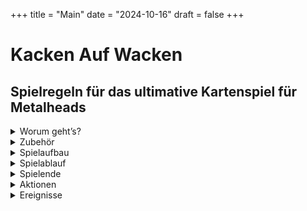 +++
title = "Main"
date = "2024-10-16"
draft = false
+++


# Kacken Auf Wacken

## Spielregeln für das ultimative Kartenspiel für Metalheads  
  
<details>
  <summary>Worum geht’s?</summary>
 
***

<div style="text-align: center;">

Ihr seid auf dem **Wacken Open Air** und wollt zu euren Lieblingsbands abrocken. 
Auf den drei Bühnen **„Harder“**, **„Louder“** und **„Faster“** spielen unterschiedliche Bands gleichzeitig, die Entscheidung fällt also nicht immer leicht.  
Fragen über Fragen:  

Auf welche Band habt ihr gerade Bock?  
Wen nehmt ihr mit zum Abrocken?  
Je mehr Songs ihr live seht, desto besser.  
Wenn das dann auch noch eure Lieblingssongs sind, noch besser.  
Wenn ihr zusammen mit anderen Metalheads zur Bühne geht, macht das Ganze noch mehr Bock.  
Und: Es kann nie schaden, ein oder zwei **Bier** mitzunehmen.  

**Hauptsache, ihr müsst nicht im entscheidenden Moment kacken...**  

</div>

***
</details>

<details>
  <summary>Zubehör</summary>
 
***

<details>

  <summary class="kaw-summary-2" id="on-stage-karten">24 „On Stage“ - Karten</summary>

<div class="kaw-card-brief"> 
Das sind die Songs, die gerade performt werden.  
Hier spielt z.B. gerade die Band <strong>"Iron Basin"</strong> ihren Song <strong>"Asses High"</strong>.
</div>
 
<div class="kaw-game-hint">
    Diese Karten liegen jeweils auf einer der drei Bühnen <em>"Faster"</em>, <em>"Louder"</em> und <em>"Harder"</em>; außerdem liegt eine im <em>Backstagebereich</em>.
</div>


<div class="kaw-card-sample">                        

| ![Iron Basin on Stage mit Asses High](images/vorderseiten/OnStage-Iron-Basin-AssesHigh.png) | ![Rückseite On Stage - Karten](images/rueckseiten/OnStage.png) |
|:---------------------------------------------:|:---------------------------------------------:|
| _Beispiel Vorderseite_ | _Rückseite_   |

</div>
</details>

<details>
  <summary class="kaw-summary-2" id="bier-karten">24 „Bierstand“ - Karten</summary>
<div class="kaw-card-brief"> 
Der Bierstand. Hier gibt’s <strong>Bier</strong>. Wenn man Glück hat. 
</div>
<div class="kaw-game-hint">
    Diese Karten zieht ihr vom <em>"Bier"</em> - Nachziehstapel.
</div>

<div class="kaw-card-sample">                          

| ![Bier - Karte](images/vorderseiten/Bier.png) | ![Rückseite Bier - Karten](images/rueckseiten/Bierstand.png) |
|:---------------------------------------------:|:---------------------------------------------:|
| _Beispiel Vorderseite_ | _Rückseite_   |

</div>

</details>



<details>
  <summary class="kaw-summary-2" id="rock-karten">24 „Rock!“ - Karten</summary>
<div class="kaw-card-brief">   
Das Wichtigste auf einem Wacken - Festival ist die Musik. Aber welche? Welche Bands wollt ihr euch angucken? Klar, eigentlich alle - leider unmöglich.  
Das sind die <strong>Bands</strong>, die ihr gerade gerne live sehen würdet, mit euren <strong>Lieblingssongs</strong>.  
Wenn ihr z.B. die abgebildete Karte habt, habt ihr total Bock, zur Band <strong>"AC/WC"</strong> abzurocken.  
Wenn die dann auch noch euren Lieblingssong <strong>"Who Made Poo"</strong> spielen, wirkt sich das nochmal auf den <strong>Gigfaktor</strong> aus.
</div>
<div class="kaw-game-hint">
    Diese Karten zieht ihr vom <em>"Rock!"</em> - Nachziehstapel.
</div>

<div class="kaw-card-sample">                         

| ![Rock! - Karte ACWC Who Made Poo](images/vorderseiten/ACWC-WhoMadePoo.png) | ![Rückseite Rock! - Karten](images/rueckseiten/Rock.png) |
|:---------------------------------------------:|:---------------------------------------------:|
| _Beispiel Vorderseite_ | _Rückseite_   |

</div>



</details>


<details>
  <summary class="kaw-summary-2" id="wc-karten">24 „WC“ - Karten</summary>
<div class="kaw-card-brief"> 
Fast die einzige Möglichkeit, euer Geschäft zu erledigen.
</div>
<div class="kaw-game-hint">
    Diese Karten zieht ihr vom <em>"WC"</em> - Nachziehstapel.
</div>

<div class="kaw-card-sample">                        

| ![WC frei](images/vorderseiten/Frei.png) | ![Rückseite WC - Karten](images/rueckseiten/WC.png) |
|:---------------------------------------------:|:---------------------------------------------:|
| _Beispiel Vorderseite_ | _Rückseite_   |

</div>


 
</details>

<details>
  <summary class="kaw-summary-2">6 Karten mit Wacken-Bändchen</summary>
<div class="kaw-card-brief"> 
Wie im richtigen Leben: Wer am Ende die meisten <strong>Wacken - Bändchen</strong> gesammelt hat, gewinnt. Ihr bekommt diese Bändchen als Belohnung, wenn ihr zu einer Bühne zum <strong>Abrocken</strong> geht.
</div>
<div class="kaw-game-hint">
    Zerschneidet diese Karten, legt sie in Reichweite und verwendet die Wacken-Bändchen als <em>Siegpunkte</em>.  
</div>

<div class="kaw-card-sample">                         

| ![Wacken - Bändchen](images/vorderseiten/4.png) | ![Wacken - Bändchen](images/vorderseiten/4.png) |
|:---------------------------------------------:|:---------------------------------------------:|
| _Beispiel Vorderseite_ | _Rückseite_   |

</div>

</details>


***

</details>

<details>
  <summary>Spielaufbau</summary>
 
***

<details>
  <summary class="kaw-summary-2" id="nachziehstapel">Die Nachziehstapel</summary>

<div class="kaw-game-hint" style="text-align: left" >
Sortiert als erstes die 4 verschiedenen Kartentypen nach ihren Rückseiten. Legt dann drei Nachziehstapel aus: 

<ul>
<li><strong><a href="#bier-karten">Bier - Karten</a></strong></li>
<li><strong><a href="#rock-karten">Rock! - Karten</a></strong></li>
<li><strong><a href="#wc-karten">WC - Karten</a></strong></li>
</ul>
</div>
</details>

<details>
  <summary class="kaw-summary-2" id="buehnen">Die Bühnen</summary>
<div class="kaw-card-brief"> 
Auf Wacken gibt es die drei großen Bühnen "Faster", "Louder" und "Harder".  
Auf jeder der drei Bühnen kann natürlich immer nur eine Band zur Zeit spielen!  
Die Bands können aber unterschiedlich viele Songs performen, von 1 bis maximal 4 Songs.  
In diesem Spiel ist es so, dass Bands auch Zugaben geben können und mehrmals auf die Bühne kommen - auch wenn zwischendurch andere Bands spielen.
</div>
<div class="kaw-game-hint" style="text-align: left" >
Mischt die <strong><a href="#on-stage-karten">On Stage - Karten</a></strong> und verteilt die Bands folgendermaßen auf 3 Stapel (das sind die drei Bühnen):  
<ul>
<li>Zieht von oben jeweils eine <strong><a href="#on-stage-karten">On Stage - Karte</a></strong></li>
<li>Wenn die abgebildete Band bereits ausliegt, legt die gezogene Karte offen dazu</li>
<li>Wenn nicht, legt die gezogene Karte offen auf die nächste freie Bühne, wenn es eine gibt</li>  
</ul>

Macht das so lange, bis eine Karte mit der vierten Band gezogen wird, für die es keine freie Bühne mehr gibt.  
Die verbleibenden Karten legt ihr quer hinter die Bühnen; das ist der Backstage-Bereich. Die zuletzt gezogene Karte legt ihr offen auf diesen Stapel, so dass man sehen kann, welche Band als nächstes die Bühne betreten wird.  
Schaut euch in der <strong>[Übersicht](#uebersicht)</strong> an, wie das Ganze aussieht.
</div>
</details>

<details>
  <summary class="kaw-summary-2" id="uebersicht">Übersicht</summary>
<div class="kaw-card-brief"> 
Euer Holy Ground könnte in etwa so aussehen:
</div>

 ![Spielfeld](images/Spielfeld.png)
 
 </details>
 
***

</details>
<details>
  <summary>Spielablauf</summary>
 
***


Der Spieler mit den längsten Haaren fängt an, danach wird im Uhrzeigersinn weitergespielt.

<details>
  <summary class="kaw-summary-2" id="kacken">Kacken</summary>
  
<div class="kaw-game-hint" style="text-align: left" >
Kack-Regel: Zieht ihr eine „Kacken“-Karte, egal wann und von welchem Stapel (sie sind in den Stapeln „Rock!“ und „Bierstand“ versteckt), legt ihr diese Karte offen vor euch hin. Euer Zug ist dann sofort beendet.
Ihr könnt ab jetzt nichts anderes tun als euer Glück am WC zu versuchen, bis ihr die Karte wieder los seid. Ihr zieht keine "Rock!" - oder "Bier" - Karten.
Ihr könnt auch nicht mitgehen, wenn jemand abrockt. 
Beim "Bier alle" - Ereignis verliert ihr aber trotzdem euer Bier.
</div>
</details>

<details>
  <summary class="kaw-summary-2" id="spielzug">Spielzug</summary>
  

<div class="kaw-game-hint" style="text-align: left" >
 
1. Ihr müsst zuerst entweder eine "Rock!" - oder eine "Bier" - Karte ziehen.  

2. Wenn ihr dann mindestens 1 Bier habt, und wenn auf einer der Bühnen eine Band spielt, die ihr auf der Hand habt, könnt ihr abrocken!
</div>


</details>

<details>
<summary class="kaw-summary-2" id="abrocken">Abrocken</summary>

- Als erstes legt ihr euer Bier (oder eure zwei Bier) vor die Bühne, auf der die Band spielt, die ihr euch ansehen wollt. 
 
- Alle Mitspieler, die ebenfalls passende "Rock!" - Karten und mindestens ein Bier auf der Hand haben, können dann mitkommen. Sie legen ihre Biere zu eurem Bier vor die Bühne.

- Wenn das alle getan haben, wird der "Gigfaktor" errechnet: Die Anzahl der Songs, die die betreffende Band spielt, mal der Anzahl an Bieren, die jetzt vor der Bühne liegen.  

<div class="kaw-game-hint" style="text-align: left" >
Gigfaktor = Anzahl der Songs auf der Bühne x Bier
</div>

- Jetzt wird für jeden Metalhead, der mitgekommen ist (der also ein Bier vor die Bühne gelegt hat), der "Fanfaktor" errechnet: Die Anzahl der passenden "Rock!" - Karten für die betreffende Band plus 1 Extrapunkt für jeden übereinstimmenden Song.  

<div class="kaw-game-hint" style="text-align: left" >
Fanfaktor = passende "Rock!" - Karten + Lieblingssongs
</div>

- Die Gewinnpunkte für jeden Mitspieler errechnet sich dann einfach, indem man den "Gigfaktor" mit dem "Fanfaktor" multipliziert.  
Jeder Mitspieler darf sich die entsprechende Anzahl an Wacken-Bändchen aus dem Vorrat nehmen.

<div class="kaw-game-hint" style="text-align: left" >
Siegpunkte = Gigfaktor x Fanfaktor
</div>

- Danach kommen die Biere zurück zum Bierstand (also den Ablagestapel für die "Bier" - Karten). Die eingesetzten "Rock!" - Karten kommen aus dem Spiel. Die "On Stage" - Karten der betreffenden Band kommen ebenfalls aus dem Spiel.  
Anschließend kommt die Band aus dem Backstagebereich auf die frei gewordene Bühne, und es wird wie beim Spielaufbau verfahren (so lange eine neue "On Stage" - Karte ziehen, bis ein vierte Band kommt, die dann wieder im Backstage - Bereich wartet.

<div class="kaw-game-hint" style="text-align: left" >
Wenn ein Spieler mitkommen möchte, der zwar eine passende "Rock!" - Karte, aber kein Bier hat, könnt ihr versuchen, ihm noch schnell eins vom Bierstand zu holen.
Wenn ihr erfolgreich seid, kann er mitkommen (dadurch erhöhen sich auch eure Gewinnpunkte). Wenn ihr am Bierstand "warten" müsst, kann er nicht mitkommen. Die Kack-Regel gilt natürlich auch hier: Wenn ihr eine "Kacken" - Karte zieht, nimmt sich jeder sein Bier zurück und der nächste Spieler ist dran.
</div>

</details>




***

</details>

<details>
  <summary id="spielende">Spielende</summary>

Das Spiel endet, wenn alle Bands gespielt haben, d.h. wenn alle „On Stage“ – Karten aus dem Spiel sind, oder es keine „Rock!“ – Karten mehr gibt.
Wer die meisten Wacken-Bändchen hat, gewinnt.

***

</details>
 


<details>
  <summary id="aktionen">Aktionen</summary>


Hier findet ihr für alle Aktionen nochmal eine detailliertere Beschreibung, falls noch was unklar sein sollte.
<details>
<summary class="kaw-summary-2" id="buehnenaufbau">Bühnenaufbau</summary>

![Bühnenaufbau](images/buehnenaufbau_1.gif)

</details>
<details>
<summary class="kaw-summary-2" id="bier-holen">Bier holen</summary>
Zieht die oberste Karte vom Bierstand. Wenn ihr Glück habt, bekommt ihr ein Bier. Wenn nicht, legt ihr die Karte vor dem Bierstand ab.
Da ihr nur zwei Hände habt, könnt ihr maximal zwei Bier auf der Hand haben. Solltest ihr weniger als zwei Hände haben, könnt ihr natürlich trotzdem zwei Bier haben.
</details>
<details>
<summary class="kaw-summary-2" id="bock-auf-metal">Bock auf Metal</summary>
Ihr zieht die oberste „Rock!“-Karte und nehmt sie auf die Hand. Ihr könnt beliebig viele „Rock!“-Karten auf der Hand haben. Die „Rock!“-Karten, die ihr auf der Hand habt, bilden die Bands ab, auf die ihr gerade Bock habt. 
Die Songs auf den Karten sind eure Lieblingssongs. Wenn die Band auf der Bühne diesen Song spielt, wenn ihr abrockt, erhöht das den Fanfaktor und damit eure Siegpunkte.
</details>
<details>
<summary class="kaw-summary-2" id="aktion-abrocken">Abrocken</summary>
Siehe oben. Diese Aktion bringt euch die begehrten Wacken-Bändchen. Wenn Leute mitkommen, ist das gut für euch, denn dann ist mehr Bier da und der Gigfaktor erhöht sich. So könnt ihr euch vielleicht von anderen Spielern absetzen.

Beispiel für die Punktevergabe:

Auf der „Louder“-Stage spielen Iron Basin die Songs „Asses High“ und „Fear of the Fart“.

Spieler A geht abrocken: er hat die Iron Basin - „Rock!“-Karten „Asses High“ und „Run to the Pils“ und legt 1 Bier in die Tischmitte.  

Spieler B geht mit: Er hat 2 Bier und eine Iron Basin – „Rock!“- Karte „The Pooper“. Sonst kommt niemand mit.

Anzahl der Biere in der Tischmitte ist also 3.

Der Gigfaktor ist also 3 Bier x 2 Songs, die gespielt werden = 6 

Punkte für Spieler A:

Der Fanfaktor für diesen Spieler ist 3, weil er 2 Iron Basin - Karten hat und ein Song (Asses High) davon gerade gespielt wird.

Spieler A bekommt also 6 x 3 = 18 Wackenbändchen

Spieler B hat nur eine passende „Rock!“-Karte und kein Lieblingslied („The Pooper“ wird nicht gespielt), bekommt also 6 x 1 = 6 Punkte.
</details>
<details>
<summary class="kaw-summary-2" id="kacken-gehen">Kacken gehen</summary>
Wenn du eine „Kacken“-Karte vor dir liegen hast, ist das alles, was du machen kannst: Zieh eine „WC“-Karte. Wenn frei ist, kannst du die „Kacken“-Karte ablegen (auf den Ablagestapel des Stapels, wo ihr sie herhabt), wenn nicht, dann nicht.
In beiden Fällen ist danach der nächste Spieler dran. Die gezogene „WC“-Karte kommt auf den Ablagestapel für die „WC“-Karten.
</details>
<details>
<summary class="kaw-summary-2" id="bier-ausgeben">Bier ausgeben</summary>
Siehe oben. Du kannst das für alle Spieler machen, die mitkommen wollen. Voraussetzung ist, dass sie passende "Rock!" - Karten haben.
</details>
<details>
<summary class="kaw-summary-2" id="quatschen">Quatschen</summary>
Ihr könnt (und solltet) miteinander reden. Z.B. ist es sinnvoll, zu fragen, ob jemand mit zu einer Band kommt. Ihr könnt euch absprechen, ob ihr sofort geht oder später (in der Hoffnung, noch mehr passende „Rock!“-Karten zu ziehen oder dass noch jemand mitkommt).
Ihr könnt auch verraten, welche Karten ihr auf der Hand habt, müsst ihr aber nicht.
</details>




 
***

</details>
<details>
  <summary>Ereignisse</summary>
 
***

Im „Rock!“ – Stapel gibt es einige Karten, die keine Band abbilden, sondern Ereignisse darstellen. Zieht der Spieler eine solche „Rock!“ – Karte, wird das entsprechende Ereignis ausgeführt:
 Bier alle
Alle Spieler legen sofort alle ihre Bierkarten auf den Ablagestapel für den Bierstand ab.
 Running Order
Eine Band ist fertig und räumt die Bühne. Welche Bühne das ist („Faster“, „Harder“ oder „Louder“), steht auf der Karte. Für die, die sich nicht merken können, wie die Bühnen heißen, steht dahinter noch die Position der Bühne („links“, „Mitte“ oder „rechts“).
Sollte diese Bühne bereits leer sein, wird die Bühne geräumt, die in klein darunter steht. Wenn die auch leer ist, wird die letzte Bühne geräumt.
Die offen ausliegenden Karten dieser Bühne kommen aus dem Spiel.
Zusätzlich gibt es noch Karten, die selbsterklärend sind. Macht einfach das, was auf der Karte steht.

Anschließend ist der Zug beendet und der nächste Spieler ist dran.
Wenn der „Bierstand“ oder „WC“ – Stapel leer ist, werden die abgelegten Karten gemischt und erneut als verdeckter Nachziehstapel bereitgelegt.

***

</details>
